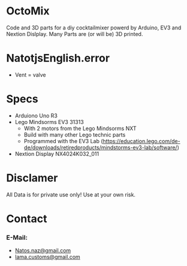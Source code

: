 # OctoMix

Code and 3D parts for a diy cocktailmixer powerd by Arduino, EV3 and Nextion Dislplay. Many Parts are (or will be) 3D printed.

# NatotjsEnglish.error

- Vent = valve

# Specs
- Arduiono Uno R3
- Lego Mindsorms EV3 31313
  - With 2 motors from the Lego Mindsorms NXT
  - Build with many other Lego technic parts
  - Programmed with the EV3 Lab (https://education.lego.com/de-de/downloads/retiredproducts/mindstorms-ev3-lab/software/)
- Nextion Display NX4024K032_011

# Disclamer

All Data is for private use only! Use at your own risk. 

# Contact

### E-Mail: 
- Natos.naz@gmail.com
- lama.customs@gmail.com
